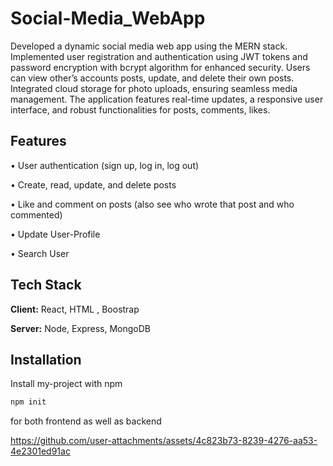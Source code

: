 

# Social-Media_WebApp

Developed a dynamic social media web app using the MERN stack. Implemented user
registration and authentication using JWT tokens and password encryption with bcrypt
algorithm for enhanced security. Users can view other’s accounts posts, update, and
delete their own posts. Integrated cloud storage for photo uploads, ensuring seamless
media management. The application features real-time updates, a responsive user
interface, and robust functionalities for posts, comments, likes.
## Features

• User authentication (sign up, log in, log out)

• Create, read, update, and delete posts

• Like and comment on posts (also see who wrote that post and who commented)

• Update User-Profile 

• Search User
## Tech Stack

**Client:** React, HTML , Boostrap 

**Server:** Node, Express, MongoDB 


## Installation

Install my-project with npm

```bash
npm init
```
for both frontend as well as backend



https://github.com/user-attachments/assets/4c823b73-8239-4276-aa53-4e2301ed91ac


